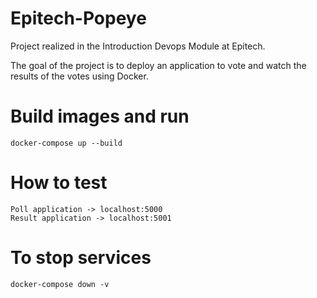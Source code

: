 # Epitech-Popeye

Project realized in the Introduction Devops Module at Epitech.

The goal of the project is to deploy an application to vote and watch the results of the votes using Docker.

# Build images and run
```
docker-compose up --build
```

# How to test
```
Poll application -> localhost:5000
Result application -> localhost:5001
```

# To stop services
```
docker-compose down -v
```
